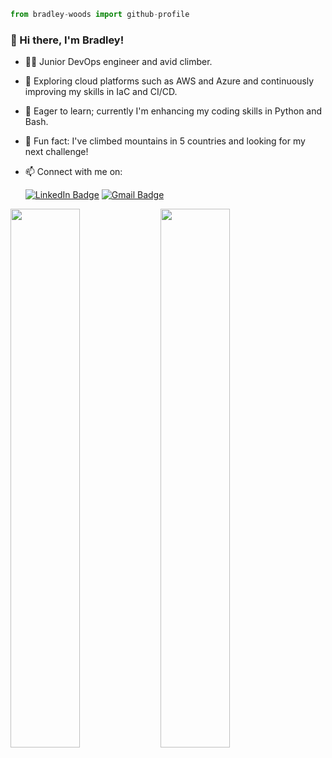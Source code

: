 ```python
from bradley-woods import github-profile
```

### 👋 Hi there, I'm Bradley!

- 👨‍💻 Junior DevOps engineer and avid climber.
- 🔭 Exploring cloud platforms such as AWS and Azure and continuously improving my skills in IaC and CI/CD.
- 🌱 Eager to learn; currently I'm enhancing my coding skills in Python and Bash.
- 🗻 Fun fact: I've climbed mountains in 5 countries and looking for my next challenge!
- 📫 Connect with me on:

  [![LinkedIn Badge](https://img.shields.io/badge/LinkedIn-0A66C2?logo=linkedin&logoColor=fff&style=plastic)](https://www.linkedin.com/in/bradley-christian-woods/)
  [![Gmail Badge](https://img.shields.io/badge/Gmail-EA4335?logo=gmail&logoColor=fff&style=plastic)](mailto:bradleywoods4@gmail.com)
  
<img align="left" width="47%" src="https://github-readme-stats.vercel.app/api?username=bradley-woods&theme=tokyonight" />

<img align="left" width="47%" src="https://github-readme-stats.vercel.app/api/top-langs/?username=bradley-woods&layout=compact" />
 
